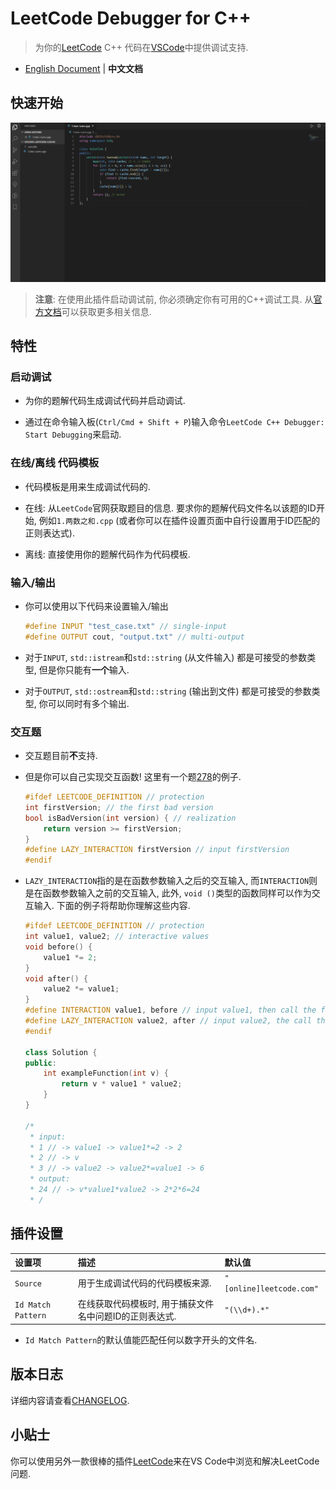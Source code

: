 # LeetCode Debugger for C++

> 为你的[LeetCode](https://leetcode.com/) C++ 代码在[VSCode](https://code.visualstudio.com/)中提供调试支持.

- [English Document](./README.md) | **中文文档**

## 快速开始

![demo](./docs/imgs/demo.gif)

> **注意**: 在使用此插件启动调试前, 你必须确定你有可用的C++调试工具. 从[官方文档](https://code.visualstudio.com/docs/cpp/config-mingw#cpp-atricles)可以获取更多相关信息.

## 特性

### 启动调试

- 为你的题解代码生成调试代码并启动调试.

- 通过在命令输入板(`Ctrl/Cmd + Shift + P`)输入命令`LeetCode C++ Debugger: Start Debugging`来启动.

### 在线/离线 代码模板

- 代码模板是用来生成调试代码的.

- 在线: 从`LeetCode`官网获取题目的信息. 要求你的题解代码文件名以该题的ID开始, 例如`1.两数之和.cpp` (或者你可以在插件设置页面中自行设置用于ID匹配的正则表达式).

- 离线: 直接使用你的题解代码作为代码模板.

### 输入/输出

- 你可以使用以下代码来设置输入/输出

    ```cpp
    #define INPUT "test_case.txt" // single-input
    #define OUTPUT cout, "output.txt" // multi-output
    ```

- 对于`INPUT`, `std::istream`和`std::string` (从文件输入) 都是可接受的参数类型, 但是你只能有**一个**输入.

- 对于`OUTPUT`, `std::ostream`和`std::string` (输出到文件) 都是可接受的参数类型, 你可以同时有多个输出.

### 交互题

- 交互题目前**不**支持.

- 但是你可以自己实现交互函数! 这里有一个题[278](https://leetcode-cn.com/problems/first-bad-version/)的例子.

    ```cpp
    #ifdef LEETCODE_DEFINITION // protection
    int firstVersion; // the first bad version
    bool isBadVersion(int version) { // realization
        return version >= firstVersion;
    }
    #define LAZY_INTERACTION firstVersion // input firstVersion
    #endif
    ```

- `LAZY_INTERACTION`指的是在函数参数输入之后的交互输入, 而`INTERACTION`则是在函数参数输入之前的交互输入, 此外, `void ()`类型的函数同样可以作为交互输入. 下面的例子将帮助你理解这些内容.

    ```cpp
    #ifdef LEETCODE_DEFINITION // protection
    int value1, value2; // interactive values
    void before() {
        value1 *= 2;
    }
    void after() {
        value2 *= value1;
    }
    #define INTERACTION value1, before // input value1, then call the function 'before()'
    #define LAZY_INTERACTION value2, after // input value2, the call the function 'after()'
    #endif

    class Solution {
    public:
        int exampleFunction(int v) {
            return v * value1 * value2;
        }
    }

    /*
     * input:
     * 1 // -> value1 -> value1*=2 -> 2
     * 2 // -> v
     * 3 // -> value2 -> value2*=value1 -> 6
     * output:
     * 24 // -> v*value1*value2 -> 2*2*6=24
     * /
    ```

## 插件设置

设置项|描述|默认值
:---|:---|:---
`Source`|用于生成调试代码的代码模板来源.|`"[online]leetcode.com"`
`Id Match Pattern`|在线获取代码模板时, 用于捕获文件名中问题ID的正则表达式.|`"(\\d+).*"`

- `Id Match Pattern`的默认值能匹配任何以数字开头的文件名.

## 版本日志

详细内容请查看[CHANGELOG](./CHANGELOG.md).

## 小贴士

你可以使用另外一款很棒的插件[LeetCode](https://marketplace.visualstudio.com/items?itemName=shengchen.vscode-leetcode)来在VS Code中浏览和解决LeetCode问题.
